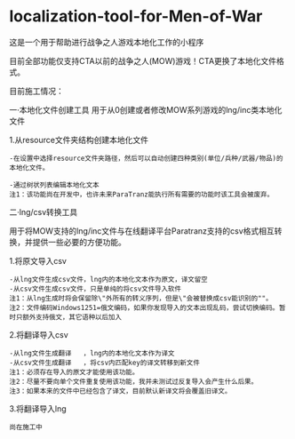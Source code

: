 # localization-tool-for-Men-of-War
这是一个用于帮助进行战争之人游戏本地化工作的小程序

目前全部功能仅支持CTA以前的战争之人(MOW)游戏！CTA更换了本地化文件格式。

目前施工情况：


一·本地化文件创建工具
用于从0创建或者修改MOW系列游戏的lng/inc类本地化文件

 1.从resource文件夹结构创建本地化文件
	
    -在设置中选择resource文件夹路径，然后可以自动创建四种类别(单位/兵种/武器/物品)的本地化文件。
					
    -通过树状列表编辑本地化文本
    注1：该功能尚在开发中，也许未来ParaTranz能执行所有需要的功能时该工具会被废弃。
    
二·lng/csv转换工具

用于将MOW支持的lng/inc文件与在线翻译平台Paratranz支持的csv格式相互转换，并提供一些必要的方便功能。

 1.将原文导入csv
	
    -从lng文件生成csv文件，lng内的本地化文本作为原文，译文留空
    -从csv文件生成csv文件，只是单纯的将csv文件导入软件
    注1：从lng生成时将会保留除\"外所有的转义序列，但是\"会被替换成csv能识别的""。
    注2：文件编码Windows1251=俄文编码，如果你发现导入的文本出现乱码，尝试切换编码。暂时只额外支持俄文，其它语种以后加入
    
 2.将翻译导入csv
	
    -从lng文件生成翻译   ，lng内的本地化文本作为译文
    -从csv文件生成翻译   ，将csv内匹配key的译文转移到新文件
    注1：必须存在导入的原文才能使用该功能。
    注2：尽量不要向单个文件重复使用该功能，我并未测试过反复导入会产生什么后果。
    注3：如果本来的文件中已经包含了译文，目前默认新译文将会覆盖旧译文。
    
 3.将翻译导入lng
	
    尚在施工中
